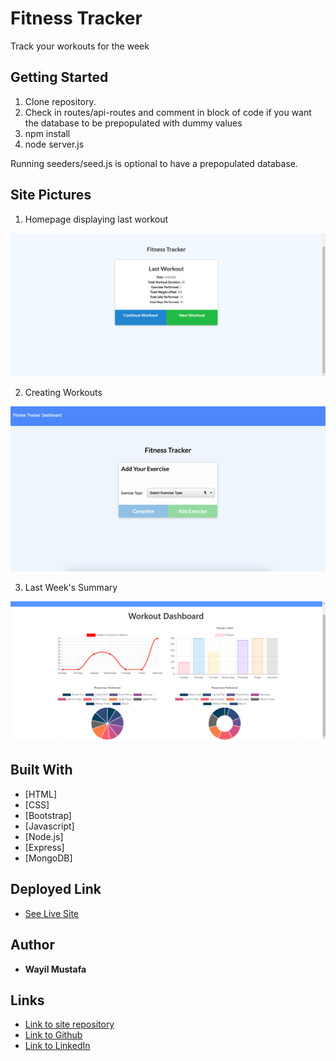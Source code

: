 # Fitness Tracker

Track your workouts for the week

## Getting Started

1. Clone repository. 
2. Check in routes/api-routes and comment in block of code if you want the database to be prepopulated with dummy values
3. npm install
4. node server.js

Running seeders/seed.js is optional to have a prepopulated database.

## Site Pictures

1. Homepage displaying last workout

![Site](public/assets/homepage.png)

2. Creating Workouts

![Site](public/assets/live.gif)


3. Last Week's Summary

![Site](public/assets/dash.png)


## Built With

* [HTML]
* [CSS]
* [Bootstrap]
* [Javascript]
* [Node.js]
* [Express]
* [MongoDB]


## Deployed Link

* [See Live Site]()

## Author

 * **Wayil Mustafa** 

## Links

- [Link to site repository](https://github.com/waymg/fitnesstracker)
- [Link to Github](https://www.github.com/waymg)
- [Link to LinkedIn](https://www.linkedin.com/in/wayil-mustafa-a78313199/)
